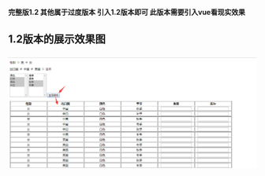 #### 完整版1.2  其他属于过度版本 引入1.2版本即可 此版本需要引入vue看现实效果
## 1.2版本的展示效果图


###

 <p align="center"><img src="https://github.com/ten-ken/image/blob/master/relate_img/%E6%8E%92%E5%88%97%E5%90%88%E6%88%90%E8%A7%84%E6%A0%BC.png?raw=true" alt="" ></p>	
